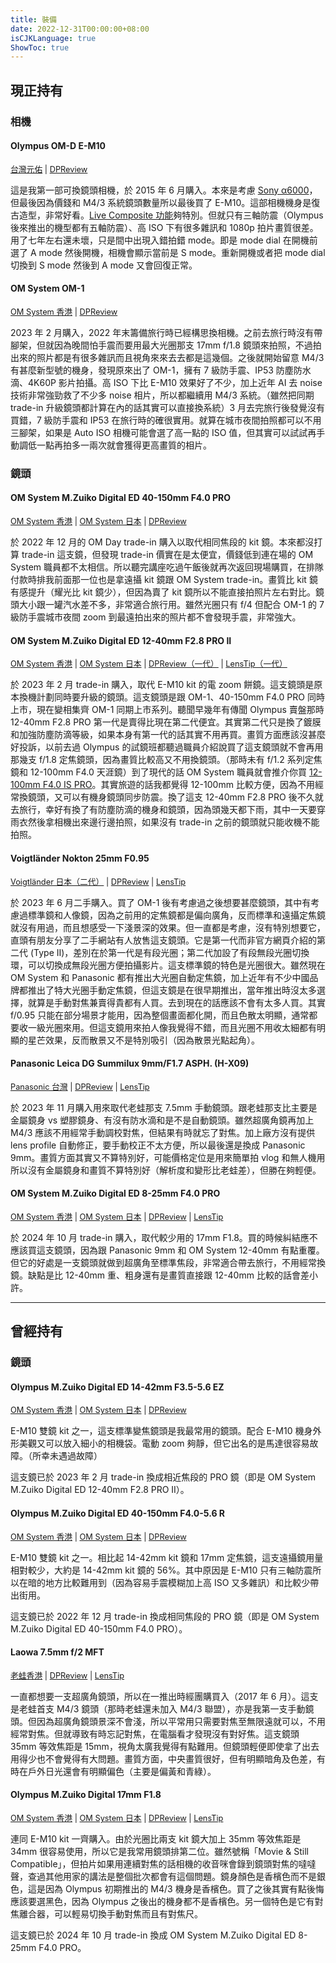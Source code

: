 ```yaml
---
title: 裝備
date: 2022-12-31T00:00:00+08:00
isCJKLanguage: true
ShowToc: true
---
```


## 現正持有

### 相機

#### Olympus OM-D E-M10

<span style="font-size: .8rem">[台灣元佑](https://www.yuanyu.tw/product/dslr/em10/index.php) | [DPReview](https://www.dpreview.com/products/olympus/slrs/oly_em10)</span>

這是我第一部可換鏡頭相機，於 2015 年 6 月購入。本來是考慮 [Sony α6000](https://www.sony.com.hk/zh/electronics/interchangeable-lens-cameras/ilce-6000-body-kit)，但最後因為價錢和 M4/3 系統鏡頭數量所以最後買了 E-M10。這部相機機身是復古造型，非常好看。[Live Composite 功能](https://www.youtube.com/watch?v=8pRhtJPcbrM)夠特別。但就只有三軸防震（Olympus 後來推出的機型都有五軸防震）、高 ISO 下有很多雜訊和 1080p 拍片畫質很差。用了七年左右還未壞，只是間中出現入錯拍錯 mode。即是 mode dial 在開機前選了 A mode 然後開機，相機會顯示當前是 S mode。重新開機或者把 mode dial 切換到 S mode 然後到 A mode 又會回復正常。

#### OM System OM-1

<span style="font-size: .8rem">[OM System 香港](https://explore.omsystem.com/hk/zh/om-1) | [DPReview](https://www.dpreview.com/products/olympus/slrs/omsystem_om1)</span>

2023 年 2 月購入，2022 年末籌備旅行時已經構思換相機。之前去旅行時沒有帶腳架，但就因為晚間怕手震而要用最大光圈那支 17mm f/1.8 鏡頭來拍照，不過拍出來的照片都是有很多雜訊而且視角來來去去都是這幾個。之後就開始留意 M4/3 有甚麼新型號的機身，發現原來出了 OM-1，擁有 7 級防手震、IP53 防塵防水滴、4K60P 影片拍攝。高 ISO 下比 E-M10 效果好了不少，加上近年 AI 去 noise 技術非常強勁救了不少多 noise 相片，所以都繼續用 M4/3 系統。（雖然把同期 trade-in 升級鏡頭都計算在內的話其實可以直接換系統）3 月去完旅行後發覺沒有買錯，7 級防手震和 IP53 在旅行時的確很實用。就算在城市夜間拍照都可以不用三腳架，如果是 Auto ISO 相機可能會選了高一點的 ISO 值，但其實可以試試再手動調低一點再拍多一兩次就會獲得更高畫質的相片。

### 鏡頭

#### OM System M.Zuiko Digital ED 40-150mm F4.0 PRO

<span style="font-size: .8rem">[OM System 香港](https://explore.omsystem.com/hk/zh/m-zuiko-ed-40-150mm-f4-0-pro) | [OM System 日本](https://jp.omsystem.com/product/lens/zoom/pro/40-150_4pro/index.html) | [DPReview](https://www.dpreview.com/products/olympus/lenses/omsystem_40-150_4_pro)</span>

於 2022 年 12 月的 OM Day trade-in 購入以取代相同焦段的 kit 鏡。本來都沒打算 trade-in 這支鏡，但發現 trade-in 價實在是太便宜，價錢低到連在場的 OM System 職員都不太相信。所以聽完講座吃過午飯後就再次返回現場購買，在排隊付款時排我前面那一位也是拿遠攝 kit 鏡跟 OM System trade-in。畫質比 kit 鏡有感提升（耀光比 kit 鏡少），但因為賣了 kit 鏡所以不能直接拍照片左右對比。鏡頭大小跟一罐汽水差不多，非常適合旅行用。雖然光圈只有 f/4 但配合 OM-1 的 7 級防手震城市夜間 zoom 到最遠拍出來的照片都不會發現手震，非常強大。

#### OM System M.Zuiko Digital ED 12-40mm F2.8 PRO II

<span style="font-size: .8rem">[OM System 香港](https://explore.omsystem.com/hk/zh/m-zuiko-ed-12-40mm-f2-8-pro-ii) | [OM System 日本](https://jp.omsystem.com/product/lens/zoom/pro/12-40_28pro_2/index.html) | [DPReview（一代）](https://www.dpreview.com/products/olympus/lenses/olympus_m_12-40_2p8) | [LensTip（一代）](https://www.lenstip.com/392.1-Lens_review-Olympus_M.Zuiko_Digital_12-40_mm_f_2.8_ED_PRO.html)</span>

於 2023 年 2 月 trade-in 購入，取代 E-M10 kit 的電 zoom 餅鏡。這支鏡頭是原本換機計劃同時要升級的鏡頭。這支鏡頭是跟 OM-1、40-150mm F4.0 PRO 同時上市，現在變相集齊 OM-1 同期上市系列。聽聞早幾年有傳聞 Olympus 賣盤那時 12-40mm F2.8 PRO 第一代是賣得比現在第二代便宜。其實第二代只是換了鍍膜和加強防塵防滴等級，如果本身有第一代的話其實不用再買。畫質方面應該沒甚麼好投訴，以前去過 Olympus 的試鏡班都聽過職員介紹說買了這支鏡頭就不會再用那幾支 f/1.8 定焦鏡頭，因為畫質比較高又不用換鏡頭。（那時未有 f/1.2 系列定焦鏡和 12-100mm F4.0 天涯鏡）到了現代的話 OM System 職員就會推介你買 [12-100mm F4.0 IS PRO](https://explore.omsystem.com/hk/zh/m-zuiko-ed-12-100mm-f4-0-is-pro)。其實旅遊的話我都覺得 12-100mm 比較方便，因為不用經常換鏡頭，又可以有機身鏡頭同步防震。換了這支 12-40mm F2.8 PRO 後不久就去旅行，幸好有換了有防塵防滴的機身和鏡頭，因為頭幾天都下雨，其中一天要穿雨衣然後拿相機出來邊行邊拍照，如果沒有 trade-in 之前的鏡頭就只能收機不能拍照。

#### Voigtländer Nokton 25mm F0.95

<span style="font-size: .8rem">[Voigtländer 日本（二代）](https://www.cosina.co.jp/voigtlander/micro-four-thirds-mount/nokton-25mm-f0-95-type-ii/) | [DPReview](https://www.dpreview.com/products/voigtlander/lenses/voigtlander_25_0p95_m43) | [LensTip](https://www.lenstip.com/276.1-Lens_review-Voigtlander_Nokton_25_mm_f_0.95.html)</span>

於 2023 年 6 月二手購入。買了 OM-1 後有考慮過之後想要甚麼鏡頭，其中有考慮過標準鏡和人像鏡，因為之前用的定焦鏡都是偏向廣角，反而標準和遠攝定焦鏡就沒有用過，而且想感受一下淺景深的效果。但一直都是考慮，沒有特別想要它，直頭有朋友分享了二手網站有人放售這支鏡頭。它是第一代而非官方網頁介紹的第二代 (Type II)，差別在於第一代是有段光圈；第二代加設了有段無段光圈切換環，可以切換成無段光圈方便拍攝影片。這支標準鏡的特色是光圈很大。雖然現在 OM System 和 Panasonic 都有推出大光圈自動定焦鏡，加上近年有不少中國品牌都推出了特大光圈手動定焦鏡，但這支鏡是在很早期推出，當年推出時沒太多選擇，就算是手動對焦兼賣得貴都有人買。去到現在的話應該不會有太多人買。其實 f/0.95 只能在部分場景才能用，因為整個畫面都化開，而且色散太明顯，通常都要收一級光圈來用。但這支鏡用來拍人像我覺得不錯，而且光圈不用收太細都有明顯的星芒效果，反而散景又不是特別吸引（因為散景光點起角）。

#### Panasonic Leica DG Summilux 9mm/F1.7 ASPH. (H-X09)

<span style="font-size: .8rem">[Panasonic 台灣](https://www.panasonic.com/tw/consumer/digital-av/lumix/lumix-g-lenses/h-x09gc.html) | [DPReview](https://www.dpreview.com/products/panasonic/lenses/panasonic_leica_9_f1p7) | [LensTip](https://www.lenstip.com/641.1-Lens_review-Panasonic_Leica_DG_Summilux_9_mm_f_1.7_ASPH.html)</span>

於 2023 年 11 月購入用來取代老蛙那支 7.5mm 手動鏡頭。跟老蛙那支比主要是金屬鏡身 vs 塑膠鏡身、有沒有防水滴和是不是自動鏡頭。雖然超廣角鏡再加上 M4/3 應該不用經常手動調校對焦，但結果有時就忘了對焦。加上廠方沒有提供 lens profile 自動修正，要手動校正不太方便，所以最後還是換成 Panasonic 9mm。畫質方面其實又不算特別好，可能價格定位是用來簡單拍 vlog 和無人機用所以沒有金屬鏡身和畫質不算特別好（解析度和變形比老蛙差），但勝在夠輕便。

#### OM System M.Zuiko Digital ED 8-25mm F4.0 PRO

<span style="font-size: .8rem">[OM System 香港](https://explore.omsystem.com/hk/zh/m-zuiko-ed-8-25mm-f4-pro) | [OM System 日本](https://jp.omsystem.com/product/lens/zoom/pro/8-25_4pro/index.html) | [DPReview](https://www.dpreview.com/products/olympus/lenses/olympus_8-25_4p0_pro) | [LensTip](https://www.lenstip.com/618.1-Lens_review-Olympus_M.Zuiko_Digital_ED_8-25_mm_f_4_PRO.html)</span>

於 2024 年 10 月 trade-in 購入，取代較少用的 17mm F1.8。買的時候糾結應不應該買這支鏡頭，因為跟 Panasonic 9mm 和 OM System 12-40mm 有點重覆。但它的好處是一支鏡頭就做到超廣角至標準焦段，非常適合帶去旅行，不用經常換鏡。缺點是比 12-40mm 重、粗身還有是畫質直接跟 12-40mm 比較的話會差小許。

-----

## 曾經持有

### 鏡頭

#### Olympus M.Zuiko Digital ED 14-42mm F3.5-5.6 EZ

<span style="font-size: .8rem">[OM System 香港](https://explore.omsystem.com/hk/zh/m-zuiko-ed-14-42mm-f3-5-5-6-ez) | [OM System 日本](https://jp.omsystem.com/product/lens/zoom/mzuiko/14-42_35-56_ez/index.html) | [DPReview](https://www.dpreview.com/products/olympus/lenses/olympus_m_14-42_3p5-5p6_ez)</span>

E-M10 雙鏡 kit 之一，這支標準變焦鏡頭是我最常用的鏡頭。配合 E-M10 機身外形美觀又可以放入細小的相機袋。電動 zoom 夠靜，但它出名的是馬達很容易故障。（所幸未遇過故障）

這支鏡已於 2023 年 2 月 trade-in 換成相近焦段的 PRO 鏡（即是 OM System M.Zuiko Digital ED 12-40mm F2.8 PRO II）。

#### Olympus M.Zuiko Digital ED 40-150mm F4.0-5.6 R

<span style="font-size: .8rem">[OM System 香港](https://explore.omsystem.com/hk/zh/m-zuiko-ed-40-150mm-f4-0-5-6-r) | [OM System 日本](https://jp.omsystem.com/product/lens/zoom/mzuiko/40-150_40-56_r/index.html) | [DPReview](https://www.dpreview.com/products/olympus/lenses/oly_m_40-150_4-5p6_r)</span>

E-M10 雙鏡 kit 之一。相比起 14-42mm kit 鏡和 17mm 定焦鏡，這支遠攝鏡用量相對較少，大約是 14-42mm kit 鏡的 56%。其中原因是 E-M10 只有三軸防震所以在暗的地方比較難用到（因為容易手震模糊加上高 ISO 又多雜訊）和比較少帶出街用。

這支鏡已於 2022 年 12 月 trade-in 換成相同焦段的 PRO 鏡（即是 OM System M.Zuiko Digital ED 40-150mm F4.0 PRO）。

#### Laowa 7.5mm f/2 MFT

<span style="font-size: .8rem">[老蛙香港](https://laowa.com.hk/product/laowa-7-5mm-f2-mft/) | [DPReview](https://www.dpreview.com/products/venus/lenses/venus_laowa_7p5mm_2) | [LensTip](https://www.lenstip.com/513.1-Lens_review-Venus_Optics_LAOWA_7.5_mm_f_2_MFT.html)</span>

一直都想要一支超廣角鏡頭，所以在一推出時經團購買入（2017 年 6 月）。這支是老蛙首支 M4/3 鏡頭（那時老蛙還未加入 M4/3 聯盟），亦是我第一支手動鏡頭。但因為超廣角鏡頭景深不會淺，所以平常用只需要對焦至無限遠就可以，不用經常對焦。但就導致有時忘記對焦，在電腦看才發現沒有對好焦。這支鏡頭 35mm 等效焦距是 15mm，視角太廣我覺得有點難用。但鏡頭輕便即使拿了出去用得少也不會覺得有大問題。畫質方面，中央畫質很好，但有明顯暗角及色差，有時在戶外日光還會有明顯偏色（主要是偏黃和青綠）。

#### Olympus M.Zuiko Digital 17mm F1.8

<span style="font-size: .8rem">[OM System 香港](https://explore.omsystem.com/hk/zh/m-zuiko-17mm-f1-8) | [OM System 日本](https://jp.omsystem.com/product/lens/single/premi/17_18/index.html) | [DPReview](https://www.dpreview.com/products/olympus/lenses/olympus_m_17_1p8) | [LensTip](https://www.lenstip.com/357.1-Lens_review-Olympus_M.Zuiko_Digital_17_mm_f_1.8.html)</span>

連同 E-M10 kit 一齊購入。由於光圈比兩支 kit 鏡大加上 35mm 等效焦距是 34mm 很容易使用，所以它是我常用鏡頭排第二位。雖然號稱「Movie & Still Compatible」，但拍片如果用連續對焦的話相機的收音咪會錄到鏡頭對焦的噠噠聲，查過其他用家的講法是整個批次都會有這個問題。鏡身顏色是香檳色而不是銀色，這是因為 Olympus 初期推出的 M4/3 機身是香檳色。買了之後其實有點後悔應該要選黑色，因為 Olympus 之後出的機身都不是香檳色。另一個特色是它有對焦離合器，可以輕易切換手動對焦而且有對焦尺。

這支鏡已於 2024 年 10 月 trade-in 換成 OM System M.Zuiko Digital ED 8-25mm F4.0 PRO。
